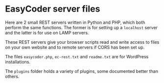 # EasyCoder server files
 
Here are 2 small REST servers written in Python and PHP, which both perform the same functions. The former is for setting up a `localhost` server and the latter is for use on LAMP servers.

These REST servers give your browser scripts read and write access to files on your own website and to remote servers if CORS has been set up.

The files `easycoder.php`, `ec-rest.txt` and `readme.txt` are for WordPress installations.

The `plugins` folder holds a variety of plugins, some documented better than others.
